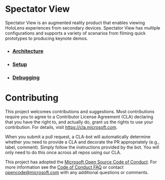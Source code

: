# Spectator View
Spectator View is an augmented reality product that enables viewing HoloLens experiences from secondary devices. Spectator View has multiple configurations and supports a variety of scenarios from filming quick prototypes to producing keynote demos.

* ### [Architecture](SpectatorView.Architecture.md)
* ### [Setup](SpectatorView.Setup.md)
* ### [Debugging](SpectatorView.Debugging.md)

# Contributing

This project welcomes contributions and suggestions.  Most contributions require you to agree to a
Contributor License Agreement (CLA) declaring that you have the right to, and actually do, grant us
the rights to use your contribution. For details, visit https://cla.microsoft.com.

When you submit a pull request, a CLA-bot will automatically determine whether you need to provide
a CLA and decorate the PR appropriately (e.g., label, comment). Simply follow the instructions
provided by the bot. You will only need to do this once across all repos using our CLA.

This project has adopted the [Microsoft Open Source Code of Conduct](https://opensource.microsoft.com/codeofconduct/).
For more information see the [Code of Conduct FAQ](https://opensource.microsoft.com/codeofconduct/faq/) or
contact [opencode@microsoft.com](mailto:opencode@microsoft.com) with any additional questions or comments.
